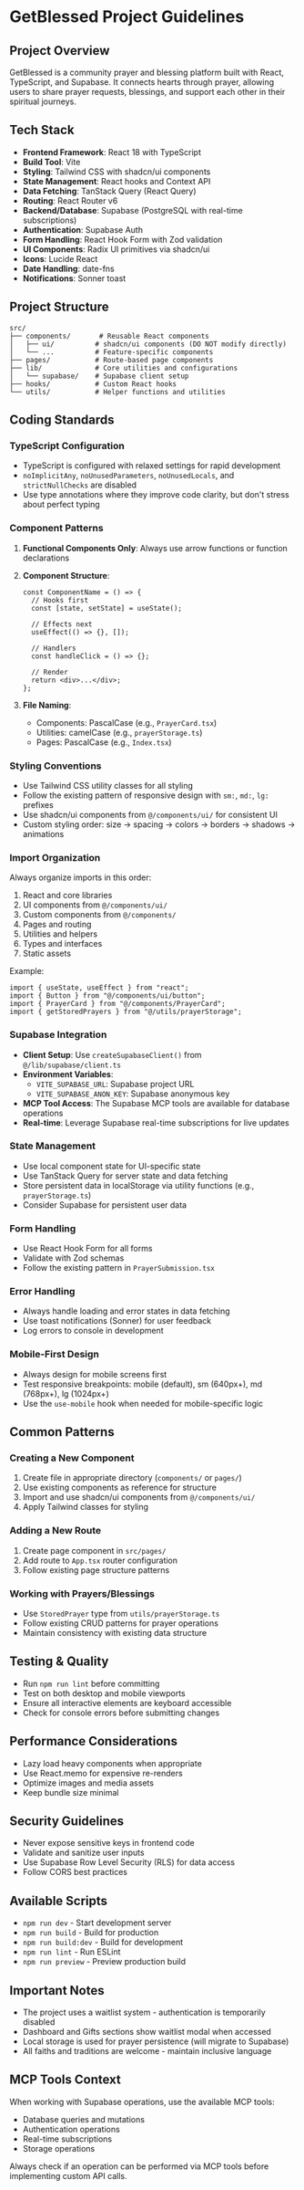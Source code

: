 # GetBlessed Project Guidelines

## Project Overview
GetBlessed is a community prayer and blessing platform built with React, TypeScript, and Supabase. It connects hearts through prayer, allowing users to share prayer requests, blessings, and support each other in their spiritual journeys.

## Tech Stack
- **Frontend Framework**: React 18 with TypeScript
- **Build Tool**: Vite
- **Styling**: Tailwind CSS with shadcn/ui components
- **State Management**: React hooks and Context API
- **Data Fetching**: TanStack Query (React Query)
- **Routing**: React Router v6
- **Backend/Database**: Supabase (PostgreSQL with real-time subscriptions)
- **Authentication**: Supabase Auth
- **Form Handling**: React Hook Form with Zod validation
- **UI Components**: Radix UI primitives via shadcn/ui
- **Icons**: Lucide React
- **Date Handling**: date-fns
- **Notifications**: Sonner toast

## Project Structure
```
src/
├── components/       # Reusable React components
│   ├── ui/          # shadcn/ui components (DO NOT modify directly)
│   └── ...          # Feature-specific components
├── pages/           # Route-based page components
├── lib/             # Core utilities and configurations
│   └── supabase/    # Supabase client setup
├── hooks/           # Custom React hooks
└── utils/           # Helper functions and utilities
```

## Coding Standards

### TypeScript Configuration
- TypeScript is configured with relaxed settings for rapid development
- `noImplicitAny`, `noUnusedParameters`, `noUnusedLocals`, and `strictNullChecks` are disabled
- Use type annotations where they improve code clarity, but don't stress about perfect typing

### Component Patterns
1. **Functional Components Only**: Always use arrow functions or function declarations
2. **Component Structure**:
   ```tsx
   const ComponentName = () => {
     // Hooks first
     const [state, setState] = useState();

     // Effects next
     useEffect(() => {}, []);

     // Handlers
     const handleClick = () => {};

     // Render
     return <div>...</div>;
   };
   ```

3. **File Naming**:
   - Components: PascalCase (e.g., `PrayerCard.tsx`)
   - Utilities: camelCase (e.g., `prayerStorage.ts`)
   - Pages: PascalCase (e.g., `Index.tsx`)

### Styling Conventions
- Use Tailwind CSS utility classes for all styling
- Follow the existing pattern of responsive design with `sm:`, `md:`, `lg:` prefixes
- Use shadcn/ui components from `@/components/ui/` for consistent UI
- Custom styling order: size → spacing → colors → borders → shadows → animations

### Import Organization
Always organize imports in this order:
1. React and core libraries
2. UI components from `@/components/ui/`
3. Custom components from `@/components/`
4. Pages and routing
5. Utilities and helpers
6. Types and interfaces
7. Static assets

Example:
```tsx
import { useState, useEffect } from "react";
import { Button } from "@/components/ui/button";
import { PrayerCard } from "@/components/PrayerCard";
import { getStoredPrayers } from "@/utils/prayerStorage";
```

### Supabase Integration
- **Client Setup**: Use `createSupabaseClient()` from `@/lib/supabase/client.ts`
- **Environment Variables**:
  - `VITE_SUPABASE_URL`: Supabase project URL
  - `VITE_SUPABASE_ANON_KEY`: Supabase anonymous key
- **MCP Tool Access**: The Supabase MCP tools are available for database operations
- **Real-time**: Leverage Supabase real-time subscriptions for live updates

### State Management
- Use local component state for UI-specific state
- Use TanStack Query for server state and data fetching
- Store persistent data in localStorage via utility functions (e.g., `prayerStorage.ts`)
- Consider Supabase for persistent user data

### Form Handling
- Use React Hook Form for all forms
- Validate with Zod schemas
- Follow the existing pattern in `PrayerSubmission.tsx`

### Error Handling
- Always handle loading and error states in data fetching
- Use toast notifications (Sonner) for user feedback
- Log errors to console in development

### Mobile-First Design
- Always design for mobile screens first
- Test responsive breakpoints: mobile (default), sm (640px+), md (768px+), lg (1024px+)
- Use the `use-mobile` hook when needed for mobile-specific logic

## Common Patterns

### Creating a New Component
1. Create file in appropriate directory (`components/` or `pages/`)
2. Use existing components as reference for structure
3. Import and use shadcn/ui components from `@/components/ui/`
4. Apply Tailwind classes for styling

### Adding a New Route
1. Create page component in `src/pages/`
2. Add route to `App.tsx` router configuration
3. Follow existing page structure patterns

### Working with Prayers/Blessings
- Use `StoredPrayer` type from `utils/prayerStorage.ts`
- Follow existing CRUD patterns for prayer operations
- Maintain consistency with existing data structure

## Testing & Quality
- Run `npm run lint` before committing
- Test on both desktop and mobile viewports
- Ensure all interactive elements are keyboard accessible
- Check for console errors before submitting changes

## Performance Considerations
- Lazy load heavy components when appropriate
- Use React.memo for expensive re-renders
- Optimize images and media assets
- Keep bundle size minimal

## Security Guidelines
- Never expose sensitive keys in frontend code
- Validate and sanitize user inputs
- Use Supabase Row Level Security (RLS) for data access
- Follow CORS best practices

## Available Scripts
- `npm run dev` - Start development server
- `npm run build` - Build for production
- `npm run build:dev` - Build for development
- `npm run lint` - Run ESLint
- `npm run preview` - Preview production build

## Important Notes
- The project uses a waitlist system - authentication is temporarily disabled
- Dashboard and Gifts sections show waitlist modal when accessed
- Local storage is used for prayer persistence (will migrate to Supabase)
- All faiths and traditions are welcome - maintain inclusive language

## MCP Tools Context
When working with Supabase operations, use the available MCP tools:
- Database queries and mutations
- Authentication operations
- Real-time subscriptions
- Storage operations

Always check if an operation can be performed via MCP tools before implementing custom API calls.